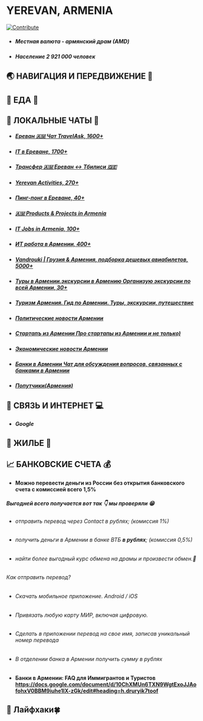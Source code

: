 # **YEREVAN, ARMENIA**
[![Contribute](https://img.shields.io/badge/contribute-100000?style=for-the-badge&logo=github&logoColor=white)](https://github.com/deskntea/destinations/)
* ##### Местная валюта - армянский драм (АМD)
* ##### Население 2 921 000 человек 
## 🌏 НАВИГАЦИЯ И ПЕРЕДВИЖЕНИЕ 🚕
## 🍔 ЕДА 🥙
## 💬 ЛОКАЛЬНЫЕ ЧАТЫ 📧
- ##### [Ереван 🇦🇲 Чат TravelAsk, 1600+](https://t.me/travelask_erevan_chat)
- ##### [IT в Ереване, 1700+](https://t.me/iterevan)
- ##### [Трансфер 🇦🇲 Ереван ↔ Тбилиси 🇬🇪](https://t.me/Tbilisi_Yerevan_transfer)
- ##### [Yerevan Activities, 270+](https://t.me/Yactivities)
- ##### [Пинг-понг в Ереване, 40+](https://t.me/Yactivities)
- ##### [🇦🇲 Products & Projects in Armenia](https://t.me/product_armenia)
- ##### [IT Jobs in Armenia, 100+](https://t.me/itjobsam)
- ##### [ИТ работа в Армении, 400+](https://t.me/ArmeniaItJob)
- ##### [Vandrouki | Грузия & Армения, подборка дешевых авиабилетов, 5000+](https://t.me/vandroukigeam)
- ##### [Туры в Армении.экскурсии в Армению Организую экскурсии по всей Армении, 30+](https://t.me/tour_David_Armenia)
- ##### [Туризм Армения. Гид по Армении. Туры, экскурсии, путешествие](https://t.me/tourism_in_armenia_asmik)
- ##### [Политические новости Армении](https://t.me/bagramyan26)
- ##### [Стартапъ из Армении Про стартапы из Армении и не только)](https://t.me/armenianstartup)
- ##### [Экономические новости Армении](https://t.me/economyofarmenia)
- ##### [Банки в Армении Чат для обсуждения вопросов, связанных с банками в Армении](https://t.me/+tkxjy-IbDFZhODAy)
- ##### [Попутчики(Армения)](https://t.me/blablacararm)
## 📱 СВЯЗЬ И ИНТЕРНЕТ 💻
- ##### Google
## 🏡 ЖИЛЬЕ 🏢
## 📈 БАНКОВСКИЕ СЧЕТА 💰
* #### Можно перевести деньги из России без открытия банковского счета с  комиссией всего 1,5% 
##### Выгодней всего получается вот так 👇 мы проверяли 😁
- ###### отправить перевод через Contact в рублях; (комиссия 1%)
- ###### получить деньги в Армении в банке ВТБ **в рублях**; (комиссия 0,5%)
- ###### найти более выгодный курс обмена на драмы и произвести обмен.👐
###### Как отправить перевод?
 - ###### ️Скачать мобильное приложение. Android / iOS
 - ###### ️Привязать любую карту МИР, включая цифровую.
 - ###### ️Сделать в приложении перевод на свое имя, записав уникальный номер перевода
 - ###### ️В отделении банка в Армении получить сумму в рублях
* #### Банки в Армении: FAQ для Иммигрантов и Туристов https://docs.google.com/document/d/10ChXMUn6TXN9WgtExoJJAofohxV0BBM9iuhe1IX-zGk/edit#heading=h.druryik7toof
## 🎯 Лайфхаки🍀

